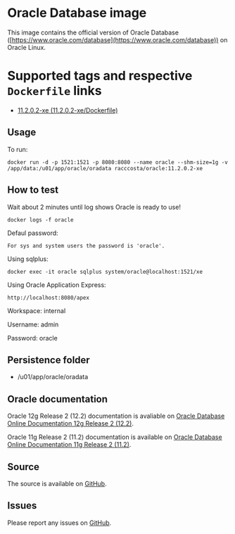 # Oracle Database image

This image contains the official version of Oracle Database ([https://www.oracle.com/database](https://www.oracle.com/database)) on Oracle Linux.


# Supported tags and respective `Dockerfile` links

-	[11.2.0.2-xe (11.2.0.2-xe/Dockerfile)](https://github.com/racc-costa/dockerfiles/blob/master/oracle/Dockerfile)

## Usage


To run:

	docker run -d -p 1521:1521 -p 8080:8080 --name oracle --shm-size=1g -v /app/data:/u01/app/oracle/oradata racccosta/oracle:11.2.0.2-xe
	

## How to test


Wait about 2 minutes until log shows Oracle is ready to use!

	docker logs -f oracle 	


Defaul password:

	For sys and system users the password is 'oracle'.

Using sqlplus:

	docker exec -it oracle sqlplus system/oracle@localhost:1521/xe 


Using Oracle Application Express:

	http://localhost:8080/apex

Workspace: internal

Username: admin

Password: oracle


## Persistence folder
-	/u01/app/oracle/oradata


## Oracle documentation
Oracle 12g Release 2 (12.2) documentation is avaliable on [Oracle Database Online Documentation 12g Release 2 (12.2)](http://www.oracle.com/technetwork/database/enterprise-edition/documentation/database-093888.html).

Oracle 11g Release 2 (11.2) documentation is available on [Oracle Database Online Documentation 11g Release 2 (11.2)](http://docs.oracle.com/cd/E11882_01/index.htm).


## Source

The source is available on [GitHub](https://github.com/racc-costa/dockerfiles/tree/master/oracle).


## Issues

Please report any issues on [GitHub](https://github.com/racc-costa/dockerfiles/issues).

